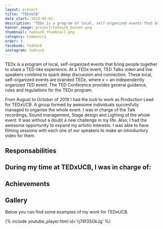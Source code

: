 ```yaml
---
layout: project
title: "TEDxUCB"
date_start: 2019-05-01
description: "TEDx is a program of local, self-organized events that bring people together to share a TED-like experience. At a TEDx event, TED T..."
banner_image: project/tedxucb_banner.png
thumbnail: tedxucb_thumbnail.png
category: Community
order: 4
facebook: TedxUcb
instagram: tedxucb
---
```


TEDx is a program of local, self-organized events that bring people together to share a TED-like experience. At a TEDx event, TED Talks video and live speakers combine to spark deep discussion and connection. These local, self-organized events are branded TEDx, where x = an independently organized TED event. The TED Conference provides general guidance, rules and regulations for the TEDx program.

From August to October of 2019 I had the luck to work as Production Lead for TEDxUCB. A group formed by awesome individuals succesfully managed to organise the whole event. I was in charge of the Talk recordings, Sound management, Stage design and Lighting of the whole event. It was without a doubt a new challenge in my life. Also, I had the awesome opportunity to expand my artistic interests. I was able to have filming sessions with each one of our speakers to make an introductory video for them.

## Responsabilities
During my time at TEDxUCB, I was in charge of:
- 

## Achievements


## Gallery

Below you can find some examples of my work for TEDxUCB.

{% include youtube_player.html id='rj74f3SGkJg' %}
